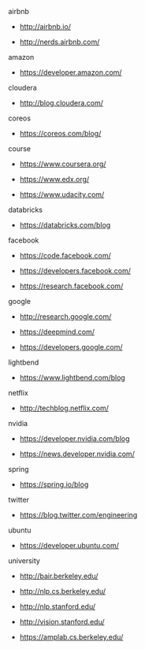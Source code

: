 airbnb

- <http://airbnb.io/>

- <http://nerds.airbnb.com/>

amazon

- <https://developer.amazon.com/>

cloudera

- <http://blog.cloudera.com/>

coreos

- <https://coreos.com/blog/>

course

- <https://www.coursera.org/>

- <https://www.edx.org/>

- <https://www.udacity.com/>

databricks

- <https://databricks.com/blog>

facebook

- <https://code.facebook.com/>

- <https://developers.facebook.com/>

- <https://research.facebook.com/>

google

- <http://research.google.com/>

- <https://deepmind.com/>

- <https://developers.google.com/>

lightbend

- <https://www.lightbend.com/blog>

netflix

- <http://techblog.netflix.com/>

nvidia

- <https://developer.nvidia.com/blog>

- <https://news.developer.nvidia.com/>

spring

- <https://spring.io/blog>

twitter

- <https://blog.twitter.com/engineering>

ubuntu

- <https://developer.ubuntu.com/>

university

- <http://bair.berkeley.edu/>

- <http://nlp.cs.berkeley.edu/>

- <http://nlp.stanford.edu/>

- <http://vision.stanford.edu/>

- <https://amplab.cs.berkeley.edu/>
